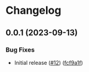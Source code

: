 # Changelog

## 0.0.1 (2023-09-13)


### Bug Fixes

* Initial release ([#12](https://github.com/bodgit/gssapi/issues/12)) ([fcf9a1f](https://github.com/bodgit/gssapi/commit/fcf9a1f3a08b0baf0d4cbef93a3d47ed3b130c32))
